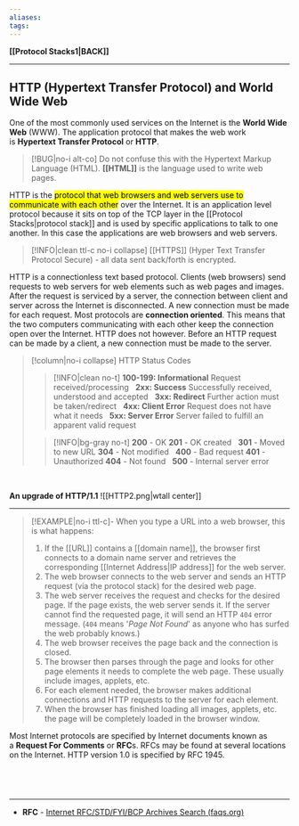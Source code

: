```yaml
---
aliases:
tags:
---
```

**[[Protocol Stacks1|BACK]]**

---
## HTTP (Hypertext Transfer Protocol) and World Wide Web
One of the most commonly used services on the Internet is the **World Wide Web** (WWW). The application protocol that makes the web work is **Hypertext Transfer Protocol** or **HTTP**. 
>[!BUG|no-i alt-co] Do not confuse this with the Hypertext Markup Language (HTML). **[[HTML]]** is the language used to write web pages.

HTTP is the <mark class="hltr-lightgreen">protocol that web browsers and web servers use to communicate with each other</mark> over the Internet. It is an application level protocol because it sits on top of the TCP layer in the [[Protocol Stacks|protocol stack]] and is used by specific applications to talk to one another. In this case the applications are web browsers and web servers.
>[!INFO|clean ttl-c no-i collapse] [[HTTPS]] (Hyper Text Transfer Protocol Secure) - all data sent back/forth is encrypted.

HTTP is a connectionless text based protocol. Clients (web browsers) send requests to web servers for web elements such as web pages and images. After the request is serviced by a server, the connection between client and server across the Internet is disconnected. A new connection must be made for each request. Most protocols are **connection oriented**. This means that the two computers communicating with each other keep the connection open over the Internet. HTTP does not however. Before an HTTP request can be made by a client, a new connection must be made to the server.

>[!column|no-i collapse] HTTP Status Codes
>>[!INFO|clean no-t]
>> **100-199: Informational**
>> Request received/processing
>> &nbsp;
>> **2xx: Success**
>> Successfully received, understood and accepted
>> &nbsp;
>> **3xx: Redirect**
>> Further action must be taken/redirect
>> &nbsp;
>> **4xx: Client Error**
>> Request does not have what it needs
>> &nbsp;
>> **5xx: Server Error**
>> Server failed to fulfill an apparent valid request
>
>>[!INFO|bg-gray no-t]
>> **200** - OK
>> **201** - OK created
>> &nbsp;
>> **301** - Moved to new URL
>> **304** - Not modified
>> &nbsp;
>> **400** - Bad request
>> **401** - Unauthorized
>> **404** - Not found
>> &nbsp;
>> **500** - Internal server error

<br>

**An upgrade of HTTP/1.1**
![[HTTP2.png|wtall center]]

---
>[!EXAMPLE|no-i ttl-c]- When you type a URL into a web browser, this is what happens:
>1. If the [[URL]] contains a [[domain name]], the browser first connects to a domain name server and retrieves the corresponding [[Internet Address|IP address]] for the web server.
>2. The web browser connects to the web server and sends an HTTP request (via the protocol stack) for the desired web page.
>3. The web server receives the request and checks for the desired page. If the page exists, the web server sends it. If the server cannot find the requested page, it will send an HTTP `404` error message. (`404` means '*Page Not Found*' as anyone who has surfed the web probably knows.)
>4. The web browser receives the page back and the connection is closed.
>5. The browser then parses through the page and looks for other page elements it needs to complete the web page. These usually include images, applets, etc.
>6. For each element needed, the browser makes additional connections and HTTP requests to the server for each element.
>7. When the browser has finished loading all images, applets, etc. the page will be completely loaded in the browser window.

Most Internet protocols are specified by Internet documents known as a **Request For Comments** or **RFC**s. RFCs may be found at several locations on the Internet. HTTP version 1.0 is specified by RFC 1945.

<br>

# 
---
- **RFC** - [Internet RFC/STD/FYI/BCP Archives Search (faqs.org)](http://www.faqs.org/rfcs/rfcsearch.html)